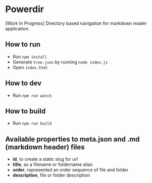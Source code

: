 # Powerdir

[Work In Progress] Directory based navigation for markdown reader application.

## How to run

- Run `npm install`
- Generate `tree.json` by running `node index.js`
- Open `index.html`

## How to dev

- Run `npm run watch`

## How to build

- Run `npm run build`

## Available properties to meta.json and .md (markdown header) files

- **id**, to create a static slug for url
- **title**, as a filename or foldername alias
- **order**, represented an order sequence of file and folder
- **description**, file or folder description